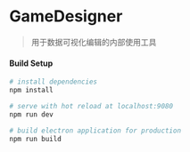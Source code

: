 # GameDesigner

> 用于数据可视化编辑的内部使用工具

#### Build Setup

``` bash
# install dependencies
npm install

# serve with hot reload at localhost:9080
npm run dev

# build electron application for production
npm run build



